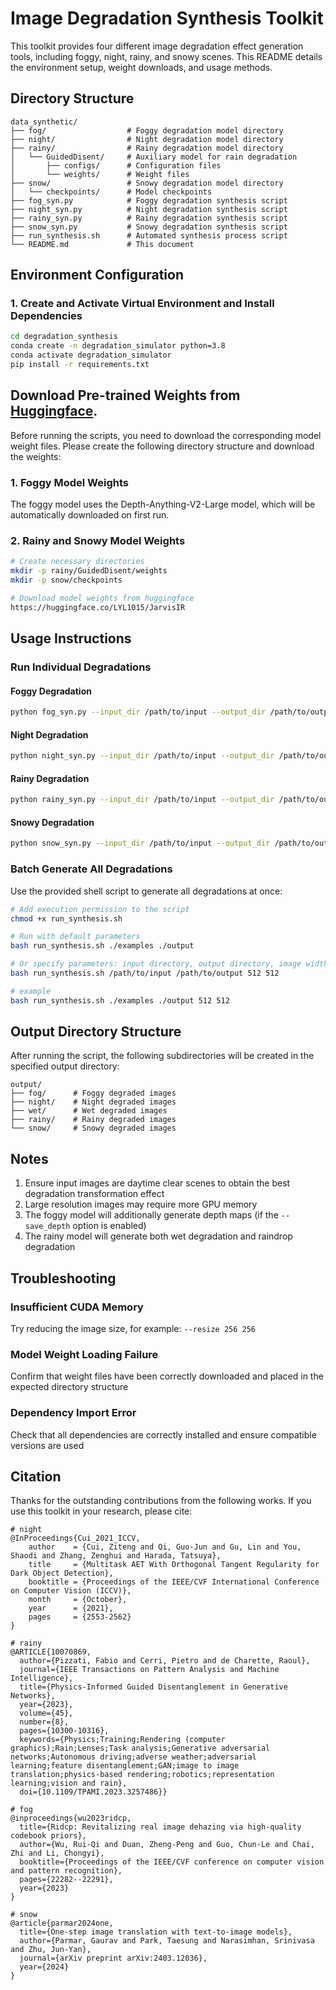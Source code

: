 # Image Degradation Synthesis Toolkit
This toolkit provides four different image degradation effect generation tools, including foggy, night, rainy, and snowy scenes. This README details the environment setup, weight downloads, and usage methods.

## Directory Structure
```
data_synthetic/
├── fog/                  # Foggy degradation model directory
├── night/                # Night degradation model directory
├── rainy/                # Rainy degradation model directory
│   └── GuidedDisent/     # Auxiliary model for rain degradation
│       ├── configs/      # Configuration files
│       └── weights/      # Weight files
├── snow/                 # Snowy degradation model directory
│   └── checkpoints/      # Model checkpoints
├── fog_syn.py            # Foggy degradation synthesis script
├── night_syn.py          # Night degradation synthesis script
├── rainy_syn.py          # Rainy degradation synthesis script
├── snow_syn.py           # Snowy degradation synthesis script
├── run_synthesis.sh      # Automated synthesis process script
└── README.md             # This document
```

## Environment Configuration

### 1. Create and Activate Virtual Environment and Install Dependencies

```bash
cd degradation_synthesis
conda create -n degradation_simulator python=3.8
conda activate degradation_simulator
pip install -r requirements.txt
```

## Download Pre-trained Weights from [Huggingface](https://huggingface.co/LYL1015/JarvisIR).

Before running the scripts, you need to download the corresponding model weight files. Please create the following directory structure and download the weights:
### 1. Foggy Model Weights

The foggy model uses the Depth-Anything-V2-Large model, which will be automatically downloaded on first run. 

### 2. Rainy and Snowy Model Weights
```bash
# Create necessary directories
mkdir -p rainy/GuidedDisent/weights
mkdir -p snow/checkpoints

# Download model weights from huggingface
https://huggingface.co/LYL1015/JarvisIR
```

## Usage Instructions


### Run Individual Degradations


#### Foggy Degradation
```bash
python fog_syn.py --input_dir /path/to/input --output_dir /path/to/output --resize 512 512
```

#### Night Degradation
```bash
python night_syn.py --input_dir /path/to/input --output_dir /path/to/output --resize 512 512
```

#### Rainy Degradation
```bash
python rainy_syn.py --input_dir /path/to/input --output_dir /path/to/output --image_size 512 512
```

#### Snowy Degradation
```bash
python snow_syn.py --input_dir /path/to/input --output_dir /path/to/output --resize 512 512
```

### Batch Generate All Degradations
Use the provided shell script to generate all degradations at once:

```bash
# Add execution permission to the script
chmod +x run_synthesis.sh

# Run with default parameters
bash run_synthesis.sh ./examples ./output

# Or specify parameters: input directory, output directory, image width, image height
bash run_synthesis.sh /path/to/input /path/to/output 512 512

# example
bash run_synthesis.sh ./examples ./output 512 512


```

## Output Directory Structure


After running the script, the following subdirectories will be created in the specified output directory:

```
output/
├── fog/      # Foggy degraded images
├── night/    # Night degraded images
├── wet/      # Wet degraded images
├── rainy/    # Rainy degraded images
└── snow/     # Snowy degraded images
```

## Notes

1. Ensure input images are daytime clear scenes to obtain the best degradation transformation effect
2. Large resolution images may require more GPU memory
3. The foggy model will additionally generate depth maps (if the `--save_depth` option is enabled)
4. The rainy model will generate both wet degradation and raindrop degradation

## Troubleshooting


### Insufficient CUDA Memory

Try reducing the image size, for example: `--resize 256 256`

### Model Weight Loading Failure
Confirm that weight files have been correctly downloaded and placed in the expected directory structure

### Dependency Import Error
Check that all dependencies are correctly installed and ensure compatible versions are used

## Citation


Thanks for the outstanding contributions from the following works. If you use this toolkit in your research, please cite:

```
# night
@InProceedings{Cui_2021_ICCV,
    author    = {Cui, Ziteng and Qi, Guo-Jun and Gu, Lin and You, Shaodi and Zhang, Zenghui and Harada, Tatsuya},
    title     = {Multitask AET With Orthogonal Tangent Regularity for Dark Object Detection},
    booktitle = {Proceedings of the IEEE/CVF International Conference on Computer Vision (ICCV)},
    month     = {October},
    year      = {2021},
    pages     = {2553-2562}
}

# rainy
@ARTICLE{10070869,
  author={Pizzati, Fabio and Cerri, Pietro and de Charette, Raoul},
  journal={IEEE Transactions on Pattern Analysis and Machine Intelligence}, 
  title={Physics-Informed Guided Disentanglement in Generative Networks}, 
  year={2023},
  volume={45},
  number={8},
  pages={10300-10316},
  keywords={Physics;Training;Rendering (computer graphics);Rain;Lenses;Task analysis;Generative adversarial networks;Autonomous driving;adverse weather;adversarial learning;feature disentanglement;GAN;image to image translation;physics-based rendering;robotics;representation learning;vision and rain},
  doi={10.1109/TPAMI.2023.3257486}}

# fog 
@inproceedings{wu2023ridcp,
  title={Ridcp: Revitalizing real image dehazing via high-quality codebook priors},
  author={Wu, Rui-Qi and Duan, Zheng-Peng and Guo, Chun-Le and Chai, Zhi and Li, Chongyi},
  booktitle={Proceedings of the IEEE/CVF conference on computer vision and pattern recognition},
  pages={22282--22291},
  year={2023}
}

# snow 
@article{parmar2024one,
  title={One-step image translation with text-to-image models},
  author={Parmar, Gaurav and Park, Taesung and Narasimhan, Srinivasa and Zhu, Jun-Yan},
  journal={arXiv preprint arXiv:2403.12036},
  year={2024}
}
```
